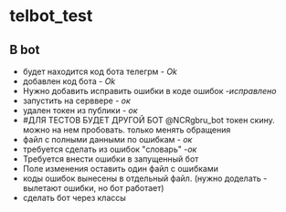 # telbot_test
## **В bot**
* будет находится код бота телегрм - *Ok*
* добавлен код бота - *Ok*
* Нужно добавить исправить ошибки в коде ошибок -*исправлено*
* запустить на серввере - *ок*
* удален токен из публики - *ок*
* #ДЛЯ ТЕСТОВ БУДЕТ ДРУГОЙ БОТ  @NCRgbru_bot токен скину.
можно на нем пробовать. только менять обращения
* файл с полными данными по ошибкам - *ок*
* требуется сделать из ошибок "словарь" -*ок*
* Требуется внести ошибки в запущенный бот
* Поле изменения оставить один файл с ошибками
* коды ошибок вынесены в отдельный файл. 
  (нужно доделать - вылетают ошибки, но бот работает)
* сделать бот через классы